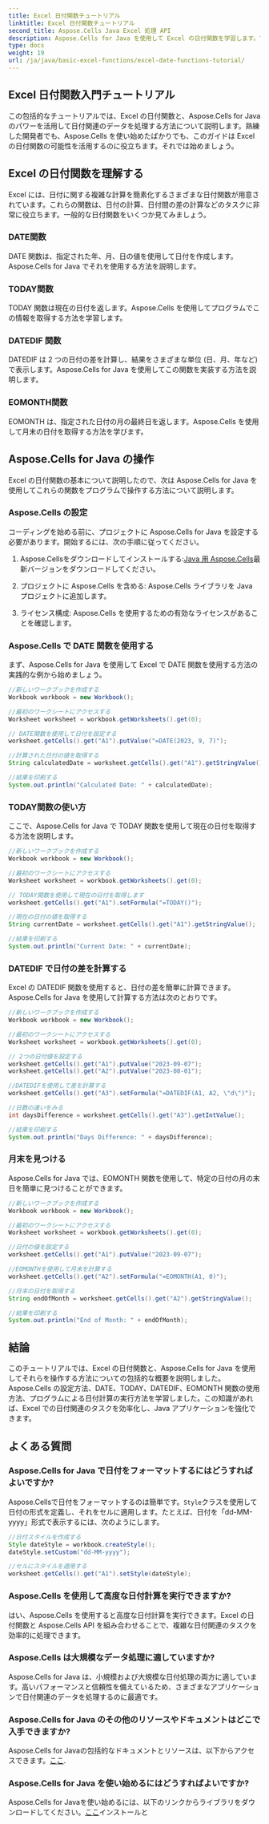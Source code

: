 ```yaml
---
title: Excel 日付関数チュートリアル
linktitle: Excel 日付関数チュートリアル
second_title: Aspose.Cells Java Excel 処理 API
description: Aspose.Cells for Java を使用して Excel の日付関数を学習します。ソース コード付きのステップバイステップのチュートリアルをご覧ください。
type: docs
weight: 19
url: /ja/java/basic-excel-functions/excel-date-functions-tutorial/
---
```


## Excel 日付関数入門チュートリアル

この包括的なチュートリアルでは、Excel の日付関数と、Aspose.Cells for Java のパワーを活用して日付関連のデータを処理する方法について説明します。熟練した開発者でも、Aspose.Cells を使い始めたばかりでも、このガイドは Excel の日付関数の可能性を活用するのに役立ちます。それでは始めましょう。

## Excel の日付関数を理解する

Excel には、日付に関する複雑な計算を簡素化するさまざまな日付関数が用意されています。これらの関数は、日付の計算、日付間の差の計算などのタスクに非常に役立ちます。一般的な日付関数をいくつか見てみましょう。

### DATE関数

DATE 関数は、指定された年、月、日の値を使用して日付を作成します。Aspose.Cells for Java でそれを使用する方法を説明します。

### TODAY関数

TODAY 関数は現在の日付を返します。Aspose.Cells を使用してプログラムでこの情報を取得する方法を学習します。

### DATEDIF 関数

DATEDIF は 2 つの日付の差を計算し、結果をさまざまな単位 (日、月、年など) で表示します。Aspose.Cells for Java を使用してこの関数を実装する方法を説明します。

### EOMONTH関数

EOMONTH は、指定された日付の月の最終日を返します。Aspose.Cells を使用して月末の日付を取得する方法を学びます。

## Aspose.Cells for Java の操作

Excel の日付関数の基本について説明したので、次は Aspose.Cells for Java を使用してこれらの関数をプログラムで操作する方法について説明します。

### Aspose.Cells の設定

コーディングを始める前に、プロジェクトに Aspose.Cells for Java を設定する必要があります。開始するには、次の手順に従ってください。

1. Aspose.Cellsをダウンロードしてインストールする:[Java 用 Aspose.Cells](https://releases.aspose.com/cells/java/)最新バージョンをダウンロードしてください。

2. プロジェクトに Aspose.Cells を含める: Aspose.Cells ライブラリを Java プロジェクトに追加します。

3. ライセンス構成: Aspose.Cells を使用するための有効なライセンスがあることを確認します。

### Aspose.Cells で DATE 関数を使用する

まず、Aspose.Cells for Java を使用して Excel で DATE 関数を使用する方法の実践的な例から始めましょう。

```java
//新しいワークブックを作成する
Workbook workbook = new Workbook();

//最初のワークシートにアクセスする
Worksheet worksheet = workbook.getWorksheets().get(0);

// DATE関数を使用して日付を設定する
worksheet.getCells().get("A1").putValue("=DATE(2023, 9, 7)");

//計算された日付の値を取得する
String calculatedDate = worksheet.getCells().get("A1").getStringValue();

//結果を印刷する
System.out.println("Calculated Date: " + calculatedDate);
```

### TODAY関数の使い方

ここで、Aspose.Cells for Java で TODAY 関数を使用して現在の日付を取得する方法を説明します。

```java
//新しいワークブックを作成する
Workbook workbook = new Workbook();

//最初のワークシートにアクセスする
Worksheet worksheet = workbook.getWorksheets().get(0);

// TODAY関数を使用して現在の日付を取得します
worksheet.getCells().get("A1").setFormula("=TODAY()");

//現在の日付の値を取得する
String currentDate = worksheet.getCells().get("A1").getStringValue();

//結果を印刷する
System.out.println("Current Date: " + currentDate);
```

### DATEDIF で日付の差を計算する

Excel の DATEDIF 関数を使用すると、日付の差を簡単に計算できます。Aspose.Cells for Java を使用して計算する方法は次のとおりです。

```java
//新しいワークブックを作成する
Workbook workbook = new Workbook();

//最初のワークシートにアクセスする
Worksheet worksheet = workbook.getWorksheets().get(0);

// 2つの日付値を設定する
worksheet.getCells().get("A1").putValue("2023-09-07");
worksheet.getCells().get("A2").putValue("2023-08-01");

//DATEDIFを使用して差を計算する
worksheet.getCells().get("A3").setFormula("=DATEDIF(A1, A2, \"d\")");

//日数の違いをみる
int daysDifference = worksheet.getCells().get("A3").getIntValue();

//結果を印刷する
System.out.println("Days Difference: " + daysDifference);
```

### 月末を見つける

Aspose.Cells for Java では、EOMONTH 関数を使用して、特定の日付の月の末日を簡単に見つけることができます。

```java
//新しいワークブックを作成する
Workbook workbook = new Workbook();

//最初のワークシートにアクセスする
Worksheet worksheet = workbook.getWorksheets().get(0);

//日付の値を設定する
worksheet.getCells().get("A1").putValue("2023-09-07");

//EOMONTHを使用して月末を計算する
worksheet.getCells().get("A2").setFormula("=EOMONTH(A1, 0)");

//月末の日付を取得する
String endOfMonth = worksheet.getCells().get("A2").getStringValue();

//結果を印刷する
System.out.println("End of Month: " + endOfMonth);
```

## 結論

このチュートリアルでは、Excel の日付関数と、Aspose.Cells for Java を使用してそれらを操作する方法についての包括的な概要を説明しました。Aspose.Cells の設定方法、DATE、TODAY、DATEDIF、EOMONTH 関数の使用方法、プログラムによる日付計算の実行方法を学習しました。この知識があれば、Excel での日付関連のタスクを効率化し、Java アプリケーションを強化できます。

## よくある質問

### Aspose.Cells for Java で日付をフォーマットするにはどうすればよいですか?

 Aspose.Cellsで日付をフォーマットするのは簡単です。`Style`クラスを使用して日付の形式を定義し、それをセルに適用します。たとえば、日付を「dd-MM-yyyy」形式で表示するには、次のようにします。

```java
//日付スタイルを作成する
Style dateStyle = workbook.createStyle();
dateStyle.setCustom("dd-MM-yyyy");

//セルにスタイルを適用する
worksheet.getCells().get("A1").setStyle(dateStyle);
```

### Aspose.Cells を使用して高度な日付計算を実行できますか?

はい、Aspose.Cells を使用すると高度な日付計算を実行できます。Excel の日付関数と Aspose.Cells API を組み合わせることで、複雑な日付関連のタスクを効率的に処理できます。

### Aspose.Cells は大規模なデータ処理に適していますか?

Aspose.Cells for Java は、小規模および大規模な日付処理の両方に適しています。高いパフォーマンスと信頼性を備えているため、さまざまなアプリケーションで日付関連のデータを処理するのに最適です。

### Aspose.Cells for Java のその他のリソースやドキュメントはどこで入手できますか?

 Aspose.Cells for Javaの包括的なドキュメントとリソースは、以下からアクセスできます。[ここ](https://reference.aspose.com/cells/java/).

### Aspose.Cells for Java を使い始めるにはどうすればよいですか?

 Aspose.Cells for Javaを使い始めるには、以下のリンクからライブラリをダウンロードしてください。[ここ](https://releases.aspose.com/cells/java/)インストールと